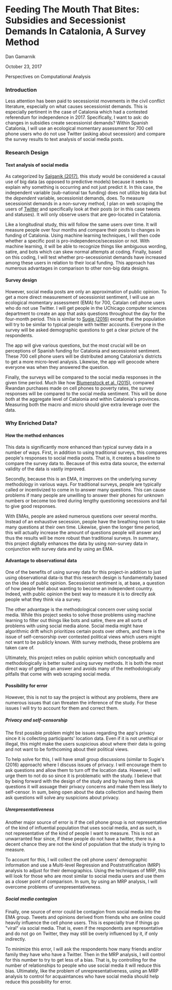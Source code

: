 Feeding The Mouth That Bites: Subsidies and Secessionist Demands In Catalonia, A Survey Method
==============================================================================================

Dan Gamarnik

October 23, 2017

Perspectives on Computational Analysis

### Introduction

Less attention has been paid to secessionist movements in the civil
conflict literature, especially on what causes secessionist demands.
This is especially pertinent in the case of Catalonia which had a
contested referendum for independence in 2017. Specifically, I want to
ask: do changes in subsidies create secessionist demands? Within Spanish
Catalonia, I will use an ecological momentary assessment for 700 cell
phone users who do not use Twitter (asking about secession) and compare
the survey results to text analysis of social media posts.

### Research Design

#### Text analysis of social media

As categorized by [Salganik
(2017)](http://www.bitbybitbook.com/en/observing-behavior/designs/forecasting/),
this study would be considered a causal use of big data (as opposed to
predictive models) because it seeks to explain why something is
occurring and not just predict it. In this case, the independent
variable (sub-national tax funding) does not utilize big data but the
*dependent* variable, secessionist demands, does. To measure
secessionist demands in a non-survey method, I plan on web scraping the
users of [Twitter](https://twitter.com/) and specifically look at their
posts (or in this case tweets and statuses). It will only observe users
that are geo-located in Catalonia.

Like a longitudinal study, this will follow the same users over time. It
will measure people over four months and compare their posts to changes
in funding of Catalonia. Using machine learning techniques, I will then
code whether a specific post is pro-independence/secession or not. With
machine learning, it will be able to recognize things like ambiguous
wording, satire, and bots which can skew normal attempts at coding.
Finally, based on this coding, I will test whether pro-secessionist
demands have increased among these users in relation to their local
funding. This approach has numerous advantages in comparison to other
non-big data designs.

#### Survey design

However, social media posts are only an approximation of public opinion.
To get a more direct measurement of secessionist sentiment, I will use
an ecological momentary assessment (EMA) for 700, Catalan cell phone
users who do not use Twitter. I will get people in the UChicago computer
sciences department to create an app that asks questions throughout the
day for the four-month period. This is similar to [Sugie
(2016)](http://journals.sagepub.com.proxy.uchicago.edu/doi/full/10.1177/0049124115626176)
except that the population will try to be similar to typical people with
twitter accounts. Everyone in the survey will be asked demographic
questions to get a clear picture of the respondents.

The app will give various questions, but the most crucial will be on
perceptions of Spanish funding for Catalonia and secessionist sentiment.
These 700 cell phone users will be distributed among Catalonia's
districts to get a more micro-level analysis. Likewise, the app will
geocode where everyone was when they answered the question.

Finally, the surveys will be compared to the social media responses in
the given time period. Much like how [Blumenstock et al.
(2015)](http://science.sciencemag.org/content/350/6264/1073), compared
Rwandan purchases made on cell phones to poverty rates, the survey
responses will be compared to the social media sentiment. This will be
done both at the aggregate level of Catalonia and within Catalonia's
provinces. Measuring both the macro and micro should give extra leverage
over the data.

### Why Enriched Data?

#### How the method enhances

This data is significantly more enhanced than typical survey data in a
number of ways. First, in addition to using traditional surveys, this
compares people's responses to social media posts. That is, it creates a
baseline to compare the survey data to. Because of this extra data
source, the external validity of the data is vastly improved.

Secondly, because this is an EMA, it improves on the underlying survey
methodology in various ways. For traditional surveys, people are
typically called or incentivized to come in to answer many questions.
This can cause problems if many people are unwilling to answer their
phones for unknown numbers or become too tired during lengthy
questioning secessions and fail to give good responses.

With EMAs, people are asked numerous questions over several months.
Instead of an exhaustive secession, people have the breathing room to
take many questions at their own time. Likewise, given the longer time
period, this will actually increase the amount of questions people will
answer and thus the results will be more robust than traditional
surveys. In summary, this project digitally enhances the data by using
non-survey data in conjunction with survey data and by using an EMA.

#### Advantage to observational data

One of the benefits of using survey data for this project-in addition to
just using observational data-is that this research design is
fundamentally based on the idea of public opinion. Secessionist
sentiment is, at base, a question of how people feel about wanting to
become an independent country. Indeed, with public opinion the best way
to measure it is to directly ask people what they think via a survey.

The other advantage is the methodological concern over using social
media. While this project seeks to solve those problems using machine
learning to filter out things like bots and satire, there are all sorts
of problems with using social media alone. Social media might have
algorithmic drift which prioritizes certain posts over others, and there
is the issue of self-censorship over contested political views which
users might not want to be publicly known. With survey methods, these
problems are taken care of.

Ultimately, this project relies on public opinion which conceptually and
methodologically is better suited using survey methods. It is both the
most direct way of getting an answer and avoids many of the
methodologically pitfalls that come with web scraping social media.

#### Possibility for error

However, this is not to say the project is without any problems, there
are numerous issues that can threaten the inference of the study. For
these issues I will try to account for them and correct them.

##### Privacy and self-censorship

The first possible problem might be issues regarding the app's privacy
since it is collecting participants' location data. Even if it is not
unethical or illegal, this might make the users suspicious about where
their data is going and not want to be forthcoming about their political
views.

To help solve for this, I will have small group discussions (similar to
Sugie's (2016) approach) where I discuss issues of privacy. I will
encourage them to ask questions and allow them to turn off the location
data. However, I will urge them to not do so since it is problematic
with the study. I believe that by being forward with the design of the
study and by having them ask questions it will assuage their privacy
concerns and make them less likely to self-censor. In sum, being open
about the data collection and having them ask questions will solve any
suspicions about privacy.

##### Unrepresentativeness

Another major source of error is if the cell phone group is not
representative of the kind of influential population that uses social
media, and as such, is not representative of the kind of people I want
to measure. This is not an unwarranted fear since, if these people do
not have a twitter, there is a decent chance they are not the kind of
population that the study is trying to measure.

To account for this, I will collect the cell phone users' demographic
information and use a Multi-level Regression and Poststratification
(MRP) analysis to adjust for their demographics. Using the techniques of
MRP, this will look for those who are most similar to social media users
and use them as a closer point of comparison. In sum, by using an MRP
analysis, I will overcome problems of unrepresentativeness.

##### Social media contagion

Finally, one source of error could be contagion from social media into
the EMA group. Tweets and opinions derived from friends who are online
could heavily influence the cell phone users. This is especially true if
things go "viral" via social media. That is, even if the respondents are
representative and do not go on Twitter, they may still be overly
influenced by it, if only indirectly.

To minimize this error, I will ask the respondents how many friends
and/or family they have who have a Twitter. Then in the MRP analysis, I
will control for this number to try to get less of a bias. That is, by
controlling for the number of relationships to people who use social
media it will reduce this bias. Ultimately, like the problem of
unrepresentativeness, using an MRP analysis to control for acquaintances
who have social media should help reduce this possibility for error.

